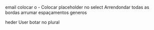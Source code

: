 email colocar o -
Colocar placeholder no select
Arrendondar todas as bordas
arrumar espaçamentos generos

heder User botar no plural
